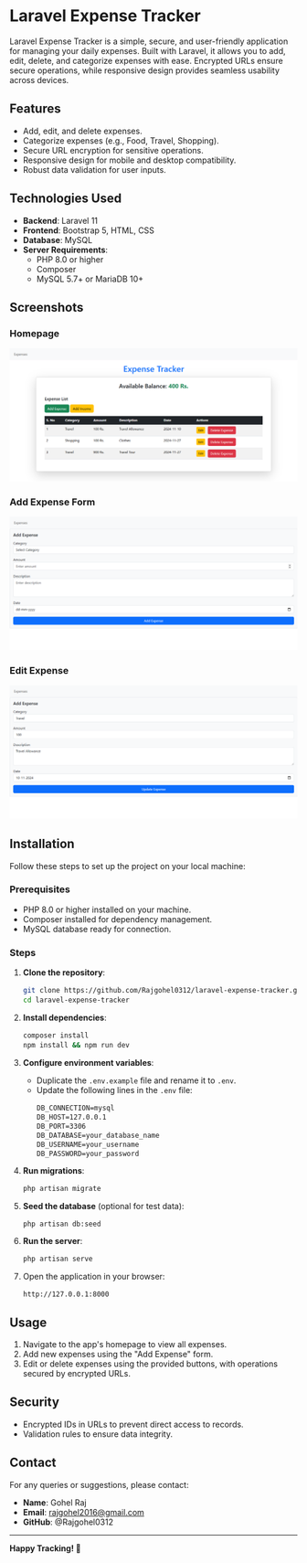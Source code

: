 # Laravel Expense Tracker

Laravel Expense Tracker is a simple, secure, and user-friendly application for managing your daily expenses. Built with Laravel, it allows you to add, edit, delete, and categorize expenses with ease. Encrypted URLs ensure secure operations, while responsive design provides seamless usability across devices.

## Features

-   Add, edit, and delete expenses.
-   Categorize expenses (e.g., Food, Travel, Shopping).
-   Secure URL encryption for sensitive operations.
-   Responsive design for mobile and desktop compatibility.
-   Robust data validation for user inputs.

## Technologies Used

-   **Backend**: Laravel 11
-   **Frontend**: Bootstrap 5, HTML, CSS
-   **Database**: MySQL
-   **Server Requirements**:
    -   PHP 8.0 or higher
    -   Composer
    -   MySQL 5.7+ or MariaDB 10+

## Screenshots

### Homepage

![Homepage](screenshots/homepage.png)

### Add Expense Form

![Add Expense](screenshots/add-expense.png)

### Edit Expense

![Edit Expense](screenshots/edit-expense.png)

## Installation

Follow these steps to set up the project on your local machine:

### Prerequisites

-   PHP 8.0 or higher installed on your machine.
-   Composer installed for dependency management.
-   MySQL database ready for connection.

### Steps

1. **Clone the repository**:

    ```bash
    git clone https://github.com/Rajgohel0312/laravel-expense-tracker.git
    cd laravel-expense-tracker
    ```

2. **Install dependencies**:

    ```bash
    composer install
    npm install && npm run dev
    ```

3. **Configure environment variables**:

    - Duplicate the `.env.example` file and rename it to `.env`.
    - Update the following lines in the `.env` file:
        ```dotenv
        DB_CONNECTION=mysql
        DB_HOST=127.0.0.1
        DB_PORT=3306
        DB_DATABASE=your_database_name
        DB_USERNAME=your_username
        DB_PASSWORD=your_password
        ```

4. **Run migrations**:

    ```bash
    php artisan migrate
    ```

5. **Seed the database** (optional for test data):

    ```bash
    php artisan db:seed
    ```

6. **Run the server**:

    ```bash
    php artisan serve
    ```

7. Open the application in your browser:
    ```
    http://127.0.0.1:8000
    ```

## Usage

1. Navigate to the app's homepage to view all expenses.
2. Add new expenses using the "Add Expense" form.
3. Edit or delete expenses using the provided buttons, with operations secured by encrypted URLs.

## Security

-   Encrypted IDs in URLs to prevent direct access to records.
-   Validation rules to ensure data integrity.

## Contact

For any queries or suggestions, please contact:

-   **Name**: Gohel Raj
-   **Email**: rajgohel2016@gmail.com
-   **GitHub**: @Rajgohel0312

---

**Happy Tracking! 🎉**
